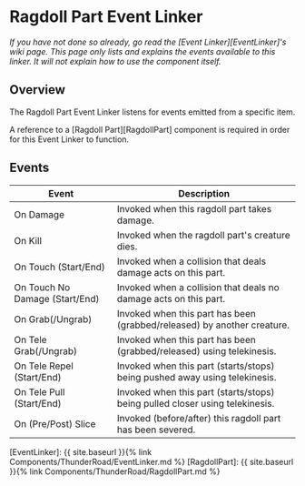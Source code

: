 # Ragdoll Part Event Linker
*If you have not done so already, go read the [Event Linker][EventLinker]'s wiki page. This page only lists and explains the events available to this linker. It will not explain how to use the component itself.*

## Overview
The Ragdoll Part Event Linker listens for events emitted from a specific item.

A reference to a [Ragdoll Part][RagdollPart] component is required in order for this Event Linker to function.

## Events

| Event                             | Description
| ---                               | ---
| On Damage                         | Invoked when this ragdoll part takes damage.
| On Kill                           | Invoked when the ragdoll part's creature dies.
| On Touch (Start/End)              | Invoked when a collision that deals damage acts on this part.
| On Touch No Damage (Start/End)    | Invoked when a collision that deals no damage acts on this part.
| On Grab(/Ungrab)                  | Invoked when this part has been (grabbed/released) by another creature.
| On Tele Grab(/Ungrab)             | Invoked when this part has been (grabbed/released) using telekinesis.
| On Tele Repel (Start/End)         | Invoked when this part (starts/stops) being pushed away using telekinesis.
| On Tele Pull (Start/End)          | Invoked when this part (starts/stops) being pulled closer using telekinesis.
| On (Pre/Post) Slice               | Invoked (before/after) this ragdoll part has been severed.




[EventLinker]: {{ site.baseurl }}{% link Components/ThunderRoad/EventLinker.md %}
[RagdollPart]: {{ site.baseurl }}{% link Components/ThunderRoad/RagdollPart.md %}